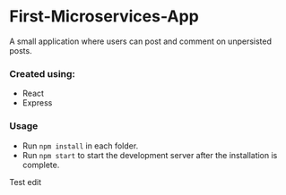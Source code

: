 # First-Microservices-App
A small application where users can post and comment on unpersisted posts.

### Created using:
- React
- Express
### Usage
- Run `npm install` in each folder.
- Run `npm start` to start the development server after the installation is complete.

Test edit
